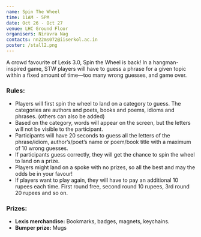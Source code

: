 ```yaml
---
name: Spin The Wheel
time: 11AM - 5PM
date: Oct 26 - Oct 27
venue: LHC Ground Floor
organisers: Niravra Nag
contacts: nn22ms072@iiserkol.ac.in
poster: /stall2.png
---
```


A crowd favourite of Lexis 3.0, Spin the Wheel is back! In a hangman-inspired game, STW players will have to guess a phrase for a given topic within a fixed amount of time—too many wrong guesses, and game over.

### Rules:
+ Players will first spin the wheel to land on a category to guess. The categories are authors and poets, books and poems, idioms and phrases. (others can also be added)
+ Based on the category, words will appear on the screen, but the letters will not be visible to the participant.
+ Participants will have 20 seconds to guess all the letters of the phrase/idiom, author’s/poet’s name or poem/book title with a maximum of 10 wrong guesses.
+ If participants guess correctly, they will get the chance to spin the wheel to land on a prize.
+ Players might land on a spoke with no prizes, so all the best and may the odds be in your favour!
+ If players want to play again, they will have to pay an additional 10 rupees each time. First round free, second round 10 rupees, 3rd round 20 rupees and so on.

### Prizes:
- **Lexis merchandise:** Bookmarks, badges, magnets, keychains.
- **Bumper prize:** Mugs
